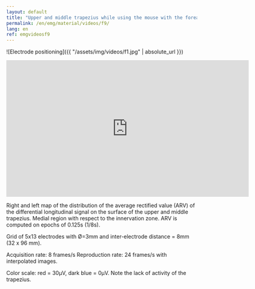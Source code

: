 ```yaml
---
layout: default
title: "Upper and middle trapezius while using the mouse with the forearms resting on the desk."
permalink: /en/emg/material/videos/f9/
lang: en
ref: emgvideosf9
---
```


![Electrode positioning]({{ "/assets/img/videos/f1.jpg" | absolute_url }})

<iframe width="640" height="360" src="https://www.youtube-nocookie.com/embed/f-xVE2RTZBM?si=9NP-ajI5VOPJmOep&rel=0" title="YouTube video player" frameborder="0" allow="accelerometer; autoplay; clipboard-write; encrypted-media; gyroscope; picture-in-picture; web-share" allowfullscreen></iframe>

Right and left map of the distribution of the average rectified value (ARV) of the differential longitudinal signal on the surface of the upper and middle trapezius. Medial region with respect to the innervation zone.  ARV is computed on epochs of 0.125s (1/8s).

Grid of 5x13 electrodes with Ø=3mm and inter-electrode distance = 8mm (32 x 96 mm).

Acquisition rate: 8 frames/s       Reproduction rate: 24 frames/s with interpolated images.

Color scale: red = 30µV, dark blue = 0µV.   Note the lack of activity of the trapezius.
